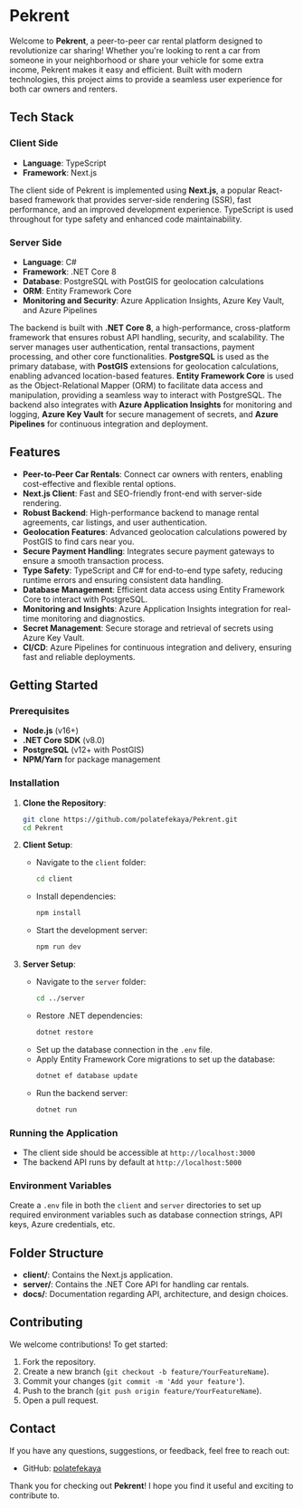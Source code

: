 # Pekrent

Welcome to **Pekrent**, a peer-to-peer car rental platform designed to revolutionize car sharing! Whether you're looking to rent a car from someone in your neighborhood or share your vehicle for some extra income, Pekrent makes it easy and efficient. Built with modern technologies, this project aims to provide a seamless user experience for both car owners and renters.

## Tech Stack

### Client Side
- **Language**: TypeScript
- **Framework**: Next.js

The client side of Pekrent is implemented using **Next.js**, a popular React-based framework that provides server-side rendering (SSR), fast performance, and an improved development experience. TypeScript is used throughout for type safety and enhanced code maintainability.

### Server Side
- **Language**: C#
- **Framework**: .NET Core 8
- **Database**: PostgreSQL with PostGIS for geolocation calculations
- **ORM**: Entity Framework Core
- **Monitoring and Security**: Azure Application Insights, Azure Key Vault, and Azure Pipelines

The backend is built with **.NET Core 8**, a high-performance, cross-platform framework that ensures robust API handling, security, and scalability. The server manages user authentication, rental transactions, payment processing, and other core functionalities. **PostgreSQL** is used as the primary database, with **PostGIS** extensions for geolocation calculations, enabling advanced location-based features. **Entity Framework Core** is used as the Object-Relational Mapper (ORM) to facilitate data access and manipulation, providing a seamless way to interact with PostgreSQL. The backend also integrates with **Azure Application Insights** for monitoring and logging, **Azure Key Vault** for secure management of secrets, and **Azure Pipelines** for continuous integration and deployment.

## Features
- **Peer-to-Peer Car Rentals**: Connect car owners with renters, enabling cost-effective and flexible rental options.
- **Next.js Client**: Fast and SEO-friendly front-end with server-side rendering.
- **Robust Backend**: High-performance backend to manage rental agreements, car listings, and user authentication.
- **Geolocation Features**: Advanced geolocation calculations powered by PostGIS to find cars near you.
- **Secure Payment Handling**: Integrates secure payment gateways to ensure a smooth transaction process.
- **Type Safety**: TypeScript and C# for end-to-end type safety, reducing runtime errors and ensuring consistent data handling.
- **Database Management**: Efficient data access using Entity Framework Core to interact with PostgreSQL.
- **Monitoring and Insights**: Azure Application Insights integration for real-time monitoring and diagnostics.
- **Secret Management**: Secure storage and retrieval of secrets using Azure Key Vault.
- **CI/CD**: Azure Pipelines for continuous integration and delivery, ensuring fast and reliable deployments.

## Getting Started

### Prerequisites
- **Node.js** (v16+)
- **.NET Core SDK** (v8.0)
- **PostgreSQL** (v12+ with PostGIS)
- **NPM/Yarn** for package management

### Installation
1. **Clone the Repository**:
   ```bash
   git clone https://github.com/polatefekaya/Pekrent.git
   cd Pekrent
   ```

2. **Client Setup**:
   - Navigate to the `client` folder:
     ```bash
     cd client
     ```
   - Install dependencies:
     ```bash
     npm install
     ```
   - Start the development server:
     ```bash
     npm run dev
     ```
   
3. **Server Setup**:
   - Navigate to the `server` folder:
     ```bash
     cd ../server
     ```
   - Restore .NET dependencies:
     ```bash
     dotnet restore
     ```
   - Set up the database connection in the `.env` file.
   - Apply Entity Framework Core migrations to set up the database:
     ```bash
     dotnet ef database update
     ```
   - Run the backend server:
     ```bash
     dotnet run
     ```

### Running the Application
- The client side should be accessible at `http://localhost:3000`
- The backend API runs by default at `http://localhost:5000`

### Environment Variables
Create a `.env` file in both the `client` and `server` directories to set up required environment variables such as database connection strings, API keys, Azure credentials, etc.

## Folder Structure
- **client/**: Contains the Next.js application.
- **server/**: Contains the .NET Core API for handling car rentals.
- **docs/**: Documentation regarding API, architecture, and design choices.

## Contributing
We welcome contributions! To get started:
1. Fork the repository.
2. Create a new branch (`git checkout -b feature/YourFeatureName`).
3. Commit your changes (`git commit -m 'Add your feature'`).
4. Push to the branch (`git push origin feature/YourFeatureName`).
5. Open a pull request.

## Contact
If you have any questions, suggestions, or feedback, feel free to reach out:
- GitHub: [polatefekaya](https://github.com/polatefekaya)

Thank you for checking out **Pekrent**! I hope you find it useful and exciting to contribute to.

